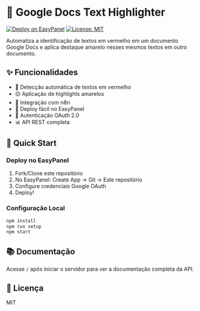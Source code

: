 # 🎯 Google Docs Text Highlighter

[![Deploy on EasyPanel](https://img.shields.io/badge/Deploy%20on-EasyPanel-blue)](https://easypanel.io)
[![License: MIT](https://img.shields.io/badge/License-MIT-yellow.svg)](https://opensource.org/licenses/MIT)

Automatiza a identificação de textos em vermelho em um documento Google Docs e aplica destaque amarelo nesses mesmos textos em outro documento.

## ✨ Funcionalidades

- 🔴 Detecção automática de textos em vermelho
- 🟡 Aplicação de highlights amarelos
- 🔄 Integração com n8n
- 🚀 Deploy fácil no EasyPanel
- 🔐 Autenticação OAuth 2.0
- 📊 API REST completa

## 🚀 Quick Start

### Deploy no EasyPanel

1. Fork/Clone este repositório
2. No EasyPanel: Create App → Git → Este repositório
3. Configure credenciais Google OAuth
4. Deploy!

### Configuração Local

```bash
npm install
npm run setup
npm start
```

## 📚 Documentação

Acesse `/` após iniciar o servidor para ver a documentação completa da API.

## 📄 Licença

MIT